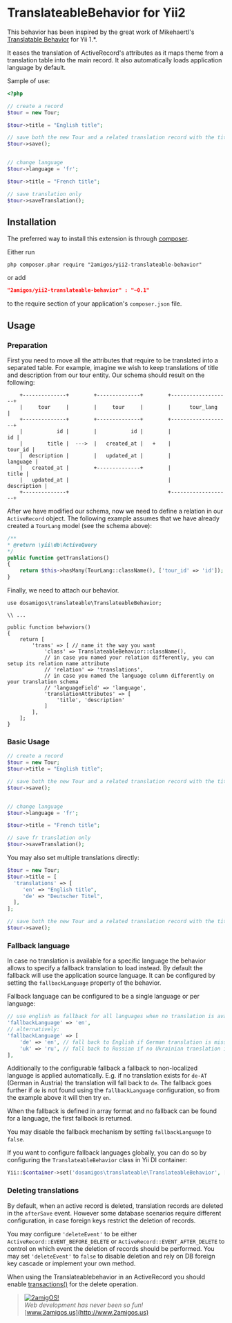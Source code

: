TranslateableBehavior for Yii2
==============================

This behavior has been inspired by the great work of Mikehaertl's
[Translatable Behavior](https://github.com/mikehaertl/translatable) for Yii 1.*.

It eases the translation of ActiveRecord's attributes as it maps theme from a translation table into the main record. It
also automatically loads application language by default.

Sample of use:

```php
<?php

// create a record
$tour = new Tour;

$tour->title = "English title";

// save both the new Tour and a related translation record with the title
$tour->save();


// change language
$tour->language = 'fr';

$tour->title = "French title";

// save translation only
$tour->saveTranslation();

```

Installation
------------

The preferred way to install this extension is through [composer](http://getcomposer.org/download/).

Either run

```
php composer.phar require "2amigos/yii2-translateable-behavior"
```
or add

```json
"2amigos/yii2-translateable-behavior" : "~0.1"
```

to the require section of your application's `composer.json` file.

Usage
-----

### Preparation

First you need to move all the attributes that require to be translated into a separated table. For example, imagine we
wish to keep translations of title and description from our tour entity. Our schema should result on the following:

```
    +--------------+        +--------------+        +-------------------+
    |     tour     |        |     tour     |        |      tour_lang    |
    +--------------+        +--------------+        +-------------------+
    |           id |        |           id |        |                id |
    |        title |  --->  |   created_at |   +    |           tour_id |
    |  description |        |   updated_at |        |          language |
    |   created_at |        +--------------+        |             title |
    |   updated_at |                                |       description |
    +--------------+                                +-------------------+

```

After we have modified our schema, now we need to define a relation in our `ActiveRecord` object. The following example
assumes that we have already created a `TourLang` model (see the schema above):

```php
/**
* @return \yii\db\ActiveQuery
*/
public function getTranslations()
{
    return $this->hasMany(TourLang::className(), ['tour_id' => 'id']);
}
```

Finally, we need to attach our behavior.

```
use dosamigos\translateable\TranslateableBehavior;

\\ ...

public function behaviors()
{
    return [
        'trans' => [ // name it the way you want
            'class' => TranslateableBehavior::className(),
            // in case you named your relation differently, you can setup its relation name attribute
            // 'relation' => 'translations',
            // in case you named the language column differently on your translation schema
            // 'languageField' => 'language',
            'translationAttributes' => [
                'title', 'description'
            ]
        ],
    ];
}
```

### Basic Usage


```php
// create a record
$tour = new Tour;
$tour->title = "English title";

// save both the new Tour and a related translation record with the title
$tour->save();


// change language
$tour->language = 'fr';

$tour->title = "French title";

// save fr translation only
$tour->saveTranslation();
```

You may also set multiple translations directly:

```php
$tour = new Tour;
$tour->title = [
  'translations' => [
     'en' => "English title",
     'de' => "Deutscher Titel",
  ],
];

// save both the new Tour and a related translation record with the title
$tour->save();
```

### Fallback language

In case no translation is available for a specific language the behavior allows to specify a fallback translation to load instead.
By default the fallback will use the application source language. It can be configured by setting the `fallbackLanguage` property of the behavior.

Fallback language can be configured to be a single language or per language:

```php
// use english as fallback for all languages when no translation is available
'fallbackLanguage' => 'en',
// alternatively:
'fallbackLanguage' => [
    'de' => 'en', // fall back to English if German translation is missing
    'uk' => 'ru', // fall back to Russian if no Ukrainian translation is available
],
```

Additionally to the configurable fallback a fallback to non-localized language is applied automatically.
E.g. if no translation exists for `de-AT` (German in Austria) the translation will fall back to `de`.
The fallback goes further if `de` is not found using the `fallbackLanguage` configuration, so from the example
above it will then try `en`.

When the fallback is defined in array format and no fallback can be found for a language, the first fallback is returned.

You may disable the fallback mechanism by setting `fallbackLanguage` to `false`.

If you want to configure fallback languages globally, you can do so by configuring the `TranslateableBehavior` class
in Yii DI container:

```php
Yii::$container->set('dosamigos\translateable\TranslateableBehavior', ['fallbackLanguage' => 'de']);
```


### Deleting translations

By default, when an active record is deleted, translation records are deleted in the `afterSave` event.
However some database scenarios require different configuration, in case foreign keys restrict the deletion of records.

You may configure `'deleteEvent'` to be either `ActiveRecord::EVENT_BEFORE_DELETE` or `ActiveRecord::EVENT_AFTER_DELETE` to
control on which event the deletion of records should be performed.
You may set `'deleteEvent'` to `false` to disable deletion and rely on DB foreign key cascade or implement your own method.

When using the Translateablebehavior in an ActiveRecord you should enable [transactions()](https://www.yiiframework.com/doc/api/2.0/yii-db-activerecord#transactions()-detail)
for the delete operation.

> [![2amigOS!](http://www.gravatar.com/avatar/55363394d72945ff7ed312556ec041e0.png)](http://www.2amigos.us)  
<i>Web development has never been so fun!</i>  
[www.2amigos.us](http://www.2amigos.us)